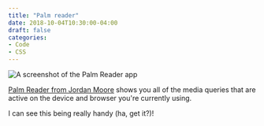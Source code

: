 ```yaml
---
title: "Palm reader"
date: 2018-10-04T10:30:00-04:00
draft: false
categories:
- Code
- CSS
---
```


<img alt="A screenshot of the Palm Reader app" src="img/articles/palm-reader.jpg">

[Palm Reader from Jordan Moore](http://jordanm.co.uk/palmreader/) shows you all of the media queries that are active on the device and browser you're currently using.

I can see this being really handy (ha, get it?)!